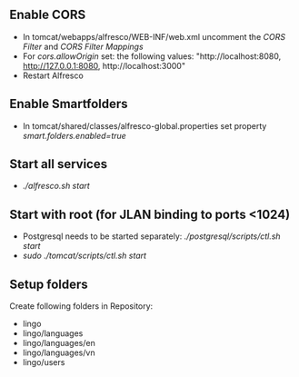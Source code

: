 ## Enable CORS
- In tomcat/webapps/alfresco/WEB-INF/web.xml uncomment the _CORS Filter_ and _CORS Filter Mappings_
- For _cors.allowOrigin_ set: the following values: "http://localhost:8080, http://127.0.0.1:8080, http://localhost:3000"
- Restart Alfresco

## Enable Smartfolders
- In tomcat/shared/classes/alfresco-global.properties set property _smart.folders.enabled=true_ 

## Start all services
- _./alfresco.sh start_

## Start with root (for JLAN binding to ports <1024)
- Postgresql needs to be started separately: _./postgresql/scripts/ctl.sh start_
- _sudo ./tomcat/scripts/ctl.sh start_ 

## Setup folders
Create following folders in Repository:
* lingo
* lingo/languages
* lingo/languages/en 
* lingo/languages/vn
* lingo/users

